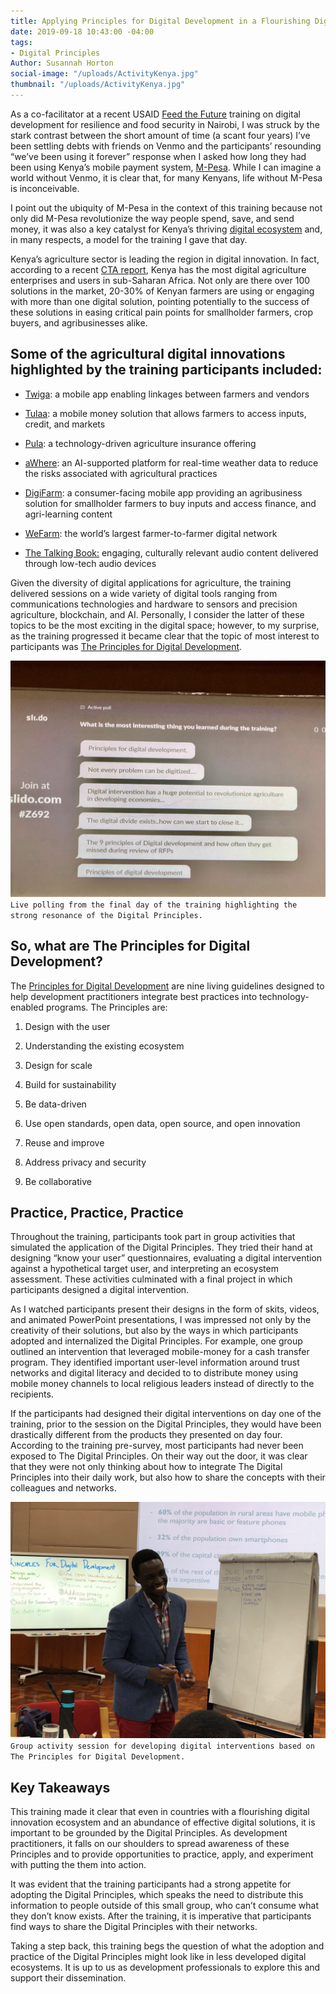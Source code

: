 ```yaml
---
title: Applying Principles for Digital Development in a Flourishing Digital Ecosystem
date: 2019-09-18 10:43:00 -04:00
tags:
- Digital Principles
Author: Susannah Horton
social-image: "/uploads/ActivityKenya.jpg"
thumbnail: "/uploads/ActivityKenya.jpg"
---
```


As a co-facilitator at a recent USAID [Feed the Future](https://www.usaid.gov/what-we-do/agriculture-and-food-security/increasing-food-security-through-feed-future) training on digital development for resilience and food security in Nairobi, I was struck by the stark contrast between the short amount of time (a scant four years) I’ve been settling debts with friends on Venmo and the participants’ resounding “we’ve been using it forever” response when I asked how long they had been using Kenya’s mobile payment system, [M-Pesa](https://digital.hbs.edu/platform-rctom/submission/m-pesa-transforming-kenya-with-mobile-money/). While I can imagine a world without Venmo, it is clear that, for many Kenyans, life without M-Pesa is inconceivable.

<!--more-->

I point out the ubiquity of M-Pesa in the context of this training because not only did M-Pesa revolutionize the way people spend, save, and send money, it was also a key catalyst for Kenya’s thriving [digital ecosystem](https://www.gsma.com/mobilefordevelopment/resources/improving-financial-inclusion-through-data-for-smallholder-farmers-in-kenya/) and, in many respects, a model for the training I gave that day.

Kenya’s agriculture sector is leading the region in digital innovation. In fact, according to a recent [CTA report](https://www.raflearning.org/post/ctas-digitalisation-african-agriculture-report), Kenya has the most digital agriculture enterprises and users in sub-Saharan Africa. Not only are there over 100 solutions in the market, 20-30% of Kenyan farmers are using or engaging with more than one digital solution, pointing potentially to the success of these solutions in easing critical pain points for smallholder farmers, crop buyers, and agribusinesses alike.

## Some of the agricultural digital innovations highlighted by the training participants included:

* [Twiga](https://twiga.ke/): a mobile app enabling linkages between farmers and vendors

* [Tulaa](https://disrupt-africa.com/2018/08/meet-recently-funded-kenyan-agri-tech-startup-tulaa/): a mobile money solution that allows farmers to access inputs, credit, and markets

* [Pula](https://www.pula-advisors.com/): a technology-driven agriculture insurance offering

* [aWhere](http://www.awhere.com/): an AI-supported platform for real-time weather data to reduce the risks associated with agricultural practices

* [DigiFarm](https://www.mezzanineware.com/digifarm): a consumer-facing mobile app providing an agribusiness solution for smallholder farmers to buy inputs and access finance, and agri-learning content

* [WeFarm](https://wefarm.co/): the world’s largest farmer-to-farmer digital network

* [The Talking Book:](https://www.amplio.org/amplio-solution/) engaging, culturally relevant audio content delivered through low-tech audio devices

Given the diversity of digital applications for agriculture, the training delivered sessions on a wide variety of digital tools ranging from communications technologies and hardware to sensors and precision agriculture, blockchain, and AI. Personally, I consider the latter of these topics to be the most exciting in the digital space; however, to my surprise, as the training progressed it became clear that the topic of most interest to participants was [The Principles for Digital Development](https://digitalprinciples.org/).

![APoll.jpg](/uploads/APoll.jpg) `Live polling from the final day of the training highlighting the strong resonance of the Digital Principles.`

## So, what are The Principles for Digital Development?

The [Principles for Digital Development](https://digitalprinciples.org/) are nine living guidelines designed to help development practitioners integrate best practices into technology-enabled programs. The Principles are:

1. Design with the user

2. Understanding the existing ecosystem

3. Design for scale

4. Build for sustainability

5. Be data-driven

6. Use open standards, open data, open source, and open innovation

7. Reuse and improve

8. Address privacy and security

9. Be collaborative

## Practice, Practice, Practice

Throughout the training, participants took part in group activities that simulated the application of the Digital Principles. They tried their hand at designing “know your user” questionnaires, evaluating a digital intervention against a hypothetical target user, and interpreting an ecosystem assessment. These activities culminated with a final project in which participants designed a digital intervention.

As I watched participants present their designs in the form of skits, videos, and animated PowerPoint presentations, I was impressed not only by the creativity of their solutions, but also by the ways in which participants adopted and internalized the Digital Principles. For example, one group outlined an intervention that leveraged mobile-money for a cash transfer program. They identified important user-level information around trust networks and digital literacy and decided to to distribute money using mobile money channels to local religious leaders instead of directly to the recipients.

If the participants had designed their digital interventions on day one of the training, prior to the session on the Digital Principles, they would have been drastically different from the products they presented on day four. According to the training pre-survey, most participants had never been exposed to The Digital Principles. On their way out the door, it was clear that they were not only thinking about how to integrate The Digital Principles into their daily work, but also how to share the concepts with their colleagues and networks.

![ActivityKenya.jpg](/uploads/ActivityKenya.jpg)`Group activity session for developing digital interventions based on The Principles for Digital Development.`

## Key Takeaways

This training made it clear that even in countries with a flourishing digital innovation ecosystem and an abundance of effective digital solutions, it is important to be grounded by the Digital Principles. As development practitioners, it falls on our shoulders to spread awareness of these Principles and to provide opportunities to practice, apply, and experiment with putting the them into action.

It was evident that the training participants had a strong appetite for adopting the Digital Principles, which speaks the need to distribute this information to people outside of this small group, who can’t consume what they don’t know exists. After the training, it is imperative that participants find ways to share the Digital Principles with their networks.

Taking a step back, this training begs the question of what the adoption and practice of the Digital Principles might look like in less developed digital ecosystems. It is up to us as development professionals to explore this and support their dissemination.